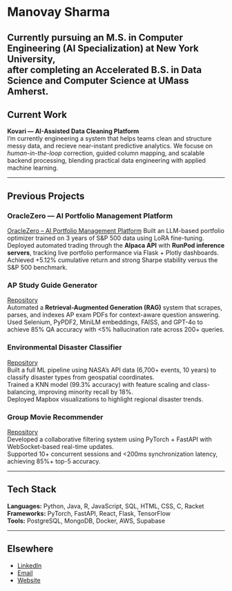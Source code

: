 # Manovay Sharma
Currently pursuing an **M.S. in Computer Engineering (AI Specialization)** at **New York University**,  
after completing an **Accelerated B.S. in Data Science and Computer Science** at **UMass Amherst**.  
---


## Current Work
**Kovari — AI-Assisted Data Cleaning Platform**  
I’m currently engineering a system that helps teams clean and structure messy data, and recieve near-instant predictive analytics. We focuse on *human-in-the-loop* correction, guided column mapping, and scalable backend processing, blending practical data engineering with applied machine learning.

--- 
## Previous Projects 
### **OracleZero — AI Portfolio Management Platform**
[OracleZero – AI Portfolio Management Platform](https://ozero.manovay.info/)
Built an LLM-based portfolio optimizer trained on 3 years of S&P 500 data using LoRA fine-tuning.  
Deployed automated trading through the **Alpaca API** with **RunPod inference servers**, tracking live portfolio performance via Flask + Plotly dashboards.  
Achieved +5.12% cumulative return and strong Sharpe stability versus the S&P 500 benchmark.

### **AP Study Guide Generator**
[Repository](https://github.com/manovay/AP-Study-Guide-Generator)  
Automated a **Retrieval-Augmented Generation (RAG)** system that scrapes, parses, and indexes AP exam PDFs for context-aware question answering.  
Used Selenium, PyPDF2, MiniLM embeddings, FAISS, and GPT-4o to achieve 85% QA accuracy with <5% hallucination rate across 200+ queries.

### **Environmental Disaster Classifier**
[Repository](https://github.com/manovay/Environmental-Disaster-Classifier-)  
Built a full ML pipeline using NASA’s API data (6,700+ events, 10 years) to classify disaster types from geospatial coordinates.  
Trained a KNN model (99.3% accuracy) with feature scaling and class-balancing, improving minority recall by 18%.  
Deployed Mapbox visualizations to highlight regional disaster trends.

### **Group Movie Recommender**
[Repository](https://github.com/manovay/movie-recc)  
Developed a collaborative filtering system using PyTorch + FastAPI with WebSocket-based real-time updates.  
Supported 10+ concurrent sessions and <200ms synchronization latency, achieving 85%+ top-5 accuracy.

---

## Tech Stack
**Languages:**  Python, Java, R, JavaScript, SQL, HTML, CSS, C, Racket 
**Frameworks:** PyTorch, FastAPI, React, Flask, TensorFlow  
**Tools:** PostgreSQL, MongoDB, Docker, AWS, Supabase  

---

## Elsewhere
- [LinkedIn](https://linkedin.com/in/manovay-sharma)  
- [Email](mailto:manovays2004@gmail.com)  
- [Website](manovay.info)

